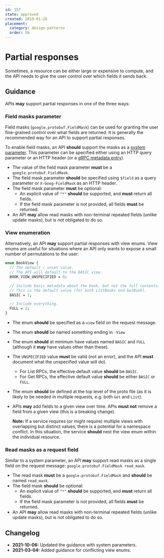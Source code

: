 ```yaml
---
id: 157
state: approved
created: 2019-01-26
placement:
  category: design-patterns
  order: 50
---
```


# Partial responses

Sometimes, a resource can be either large or expensive to compute, and the API
needs to give the user control over which fields it sends back.

## Guidance

APIs **may** support partial responses in one of the three ways:

### Field masks parameter

Field masks (`google.protobuf.FieldMask`) can be used for granting the user
fine-grained control over what fields are returned. It is generally the
recommended way for an API to support partial responses.

To enable field masks, an API **should** support the masks as a [system parameter][0].
This parameter can be specified either using an HTTP query
parameter or an HTTP header (or a [gRPC metadata entry][1]).

- The value of the field mask parameter **must** be a `google.protobuf.FieldMask`.
- The field mask parameter **should** be specified using `$field` as a query parameter or `X-Goog-FieldMask` as an HTTP header.
- The field mask parameter **must** be optional:
  - An explicit value of `"*"` **should** be supported, and **must** return all
    fields.
  - If the field mask parameter is not provided, all fields **must** be
    returned.
- An API **may** allow read masks with non-terminal repeated fields (unlike
  update masks), but is not obligated to do so.

### View enumeration

Alternatively, an API **may** support partial responses with view enums.
View enums are useful for situations where an API only wants to expose a small
number of permutations to the user:

```proto
enum BookView {
  // The default / unset value.
  // The API will default to the BASIC view.
  BOOK_VIEW_UNSPECIFIED = 0;

  // Include basic metadata about the book, but not the full contents.
  // This is the default value (for both ListBooks and GetBook).
  BASIC = 1;

  // Include everything.
  FULL = 2;
}
```

- The enum **should** be specified as a `view` field on the request message.
- The enum **should** be named something ending in `-View`
- The enum **should** at minimum have values named `BASIC` and `FULL` (although
  it **may** have values other than these).
- The `UNSPECIFIED` value **must** be valid (not an error), and the API
  **must** document what the unspecified value will do).
  - For List RPCs, the effective default value **should** be `BASIC`.
  - For Get RPCs, the effective default value **should** be either `BASIC` or
    `FULL`.
- The enum **should** be defined at the top level of the proto file (as it is
  likely to be needed in multiple requests, e.g. both `Get` and `List`).
- APIs **may** add fields to a given view over time. APIs **must not** remove a
  field from a given view (this is a breaking change).

  **Note:** If a service requires (or might require) multiple views with
  overlapping but distinct values, there is a potential for a namespace
  conflict. In this situation, the service **should** nest the view enum within
  the individual resource.

### Read masks as a request field

Similar to a system parameter, an API **may** support read masks as a single field on the request
message: `google.protobuf.FieldMask read_mask`.

- The read mask **must** be a `google.protobuf.FieldMask` and **should** be
  named `read_mask`.
- The field mask **should** be optional:
  - An explicit value of `"*"` **should** be supported, and **must** return all
    fields.
  - If the field mask parameter is not provided, all fields **must** be
    returned.
- An API **may** allow read masks with non-terminal repeated fields (unlike
  update masks), but is not obligated to do so.

## Changelog

- **2021-10-06:** Updated the guidance with system parameters.
- **2021-03-04:** Added guidance for conflicting view enums.

[0]: https://cloud.google.com/apis/docs/system-parameters
[1]: https://grpc.io/docs/what-is-grpc/core-concepts/#metadata
